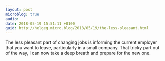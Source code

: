```yaml
---
layout: post
microblog: true
audio: 
date: 2018-05-19 15:51:11 +0100
guid: http://helgeg.micro.blog/2018/05/19/the-less-pleasant.html
---
```

The less pleasant part of changing jobs is informing the current employer that you want to leave, particularly in a small company. That tricky part out of the way, I can now take a deep breath and prepare for the new one. 
